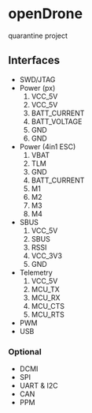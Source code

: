 # openDrone
quarantine project

## Interfaces
- SWD/JTAG
- Power (px)
  1. VCC_5V
  2. VCC_5V
  3. BATT_CURRENT
  4. BATT_VOLTAGE
  5. GND
  6. GND
- Power (4in1 ESC)
  1. VBAT
  2. TLM
  2. GND
  3. BATT_CURRENT
  4. M1
  5. M2
  6. M3
  7. M4
- SBUS
  1. VCC_5V
  2. SBUS
  3. RSSI
  4. VCC_3V3
  5. GND
- Telemetry
  1. VCC_5V
  2. MCU_TX
  3. MCU_RX
  4. MCU_CTS
  5. MCU_RTS
- PWM
- USB

### Optional
- DCMI
- SPI
- UART & I2C
- CAN
- PPM
